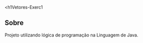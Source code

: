 <h1Vetores-Exerc1</h1>

<h2>Sobre</h2>
<p>Projeto utilizando lógica de programação na Linguagem de Java.</p>
